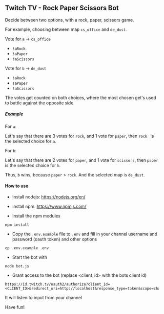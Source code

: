 ## Twitch TV - Rock Paper Scissors Bot 

Decide between two options, with a rock, paper, scissors game.

For example, choosing between map `cs_office` and `de_dust`.

Vote for `a` -> `cs_office`
- `!aRock`
- `!aPaper`
- `!aScissors`

Vote for `b` -> `de_dust`
- `!aRock`
- `!aPaper`
- `!aScissors`

The votes get counted on both choices, where the most chosen get's used to battle against the opposite side. 

##### Example
For `a`:

Let's say that there are 3 votes for `rock`, and 1 vote for `paper`, then `rock ` is the selected choice for `a`. 

For `b`:

Let's say that there are 2 votes for `paper`,  and 1 vote for `scissors`, then `paper` is the selected choice for `b`. 

Thus, `b` wins, because `paper` > `rock`. And the selected map is `de_dust`.


#### How to use

- Install nodejs: https://nodejs.org/en/

- Install npm: https://www.npmjs.com/

- Install the npm modules
```
npm install
```

- Copy the `.env.example` file to `.env` and fill in your channel username and password (oauth token) and other options
```
cp .env.example .env
```

- Start the bot with
```
node bot.js
```
- Grant access to the bot (replace <client_id> with the bots client id)
```
https://id.twitch.tv/oauth2/authorize?client_id=<CLIENT_ID>&redirect_uri=http://localhost&response_type=token&scope=chat:edit
```

It will listen to input from your channel

Have fun!